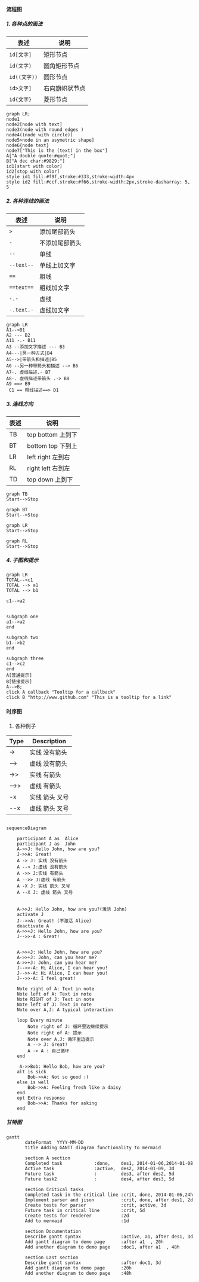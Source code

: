 ####  流程图
##### 1. 各种点的画法

| 表述         | 说明           |
| ------------ | -------------- |
| `id[文字]`   | 矩形节点       |
| `id(文字)`   | 圆角矩形节点   |
| `id((文字))` | 圆形节点       |
| `id>文字]`   | 右向旗帜状节点 |
| `id{文字}`   | 菱形节点       |

```mermaid
graph LR;
node1
node2[node with text]
node3(node with round edges )
node4((node with circle))
node5>node in an asymetric shape]
node6{node text}
node7["This is the (text) in the box"]
A["A double quote:#quot;"] 
B["A dec char:#9829;"]
id1[start with color]
id2[stop with color]
style id1 fill:#f9f,stroke:#333,stroke-width:4px
style id2 fill:#ccf,stroke:#f66,stroke-width:2px,stroke-dasharray: 5, 5

```

##### 2. 各种连线的画法
| 表述       | 说明           |
| ---------- | -------------- |
| `>`        | 添加尾部箭头   |
| `-`        | 不添加尾部箭头 |
| `--`       | 单线           |
| `--text--` | 单线上加文字   |
| `==`       | 粗线           |
| `==text==` | 粗线加文字     |
| `-.-`      | 虚线           |
| `-.text.-` | 虚线加文字     |

```mermaid
graph LR
A1-->B1
A2 --- B2
A11 -.- B11
A3 --添加文字描述 --- B3
A4---|另一种方式|B4
A5-->|带箭头和描述|B5
A6 --另一种带箭头和描述 --> B6
A7-. 虚线描述.- B7
A8-. 虚线描述带箭头 .-> B8
A9 ==> B9
 C1 == 粗线描述==> D1
```

##### 3. 连线方向
| 表述       | 说明           |
| ---------- | -------------- |
| TB      | top bottom 上到下   |
| BT      | bottom top 下到上   |
| LR      | left right 左到右   |
| RL      | right left 右到左  |
| TD      | top down 上到下   |



```mermaid
graph TB
Start-->Stop
```
```mermaid
graph BT
Start-->Stop
```
```mermaid
graph LR
Start-->Stop
```
```mermaid
graph RL
Start-->Stop
```
##### 4. 子图和提示
```mermaid
graph LR
TOTAL-->c1
TOTAL --> a1
TOTAL --> b1

c1-->a2


subgraph one
a1-->a2
end

subgraph two
b1-->b2
end

subgraph three
c1-->c2
end
A[普通提示]
B[链接提示]
A-->B;
click A callback "Tooltip for a callback"
click B "http://www.github.com" "This is a tooltip for a link"
```
#### 时序图
1. 各种例子

| Type | Description                                 |
| ---- | ------------------------------------------- |
| ->   | 实线 没有箭头                   |
| -->  | 虚线 没有箭头                |
| ->>  | 实线 有箭头                  |
| -->> | 虚线 有箭头                  |
| -x   |  实线 箭头 叉号 |
| --x  | 虚线 箭头 叉号 |

```mermaid

sequenceDiagram

    participant A as  Alice
    participant J as  John
    A->>J: Hello John, how are you?
    J->>A: Great!
    A -> J: 实线 没有箭头
    A --> J:虚线 没有箭头
    A ->> J:实线 有箭头
    A -->> J:虚线 有箭头
    A -X J: 实线 箭头 叉号
    A --X J: 虚线 箭头 叉号


    A->>J: Hello John, how are you?(激活 John)
    activate J
    J-->>A: Great! (不激活 Alice)
    deactivate A
    A->>+J: Hello John, how are you?
    J-->>-A : Great!


    A->>+J: Hello John, how are you?
    A->>+J: John, can you hear me?
    A->>+J: John, can you hear me?
    J-->>-A: Hi Alice, I can hear you!
    J-->>-A: Hi Alice, I can hear you!
    J-->>-A: I feel great!

    Note right of A: Text in note
    Note left of A: Text in note
    Note RIGHT of J: Text in note
    Note left of J: Text in note
    Note over A,J: A typical interaction

    loop Every minute
        Note right of J: 循环里边继续提示
        Note right of A: 提示
        Note over A,J: 循环里边提示
        A --> J: Great!
        A -> A : 自己循环
    end

     A->>Bob: Hello Bob, how are you?
    alt is sick
        Bob->>A: Not so good :(
    else is well
        Bob->>A: Feeling fresh like a daisy
    end
    opt Extra response
        Bob->>A: Thanks for asking
    end
```


##### 甘特图
```mermaid
gantt
       dateFormat  YYYY-MM-DD
       title Adding GANTT diagram functionality to mermaid

       section A section
       Completed task            :done,    des1, 2014-01-06,2014-01-08
       Active task               :active,  des2, 2014-01-09, 3d
       Future task               :         des3, after des2, 5d
       Future task2              :         des4, after des3, 5d

       section Critical tasks
       Completed task in the critical line :crit, done, 2014-01-06,24h
       Implement parser and jison          :crit, done, after des1, 2d
       Create tests for parser             :crit, active, 3d
       Future task in critical line        :crit, 5d
       Create tests for renderer           :2d
       Add to mermaid                      :1d

       section Documentation
       Describe gantt syntax               :active, a1, after des1, 3d
       Add gantt diagram to demo page      :after a1  , 20h
       Add another diagram to demo page    :doc1, after a1  , 48h

       section Last section
       Describe gantt syntax               :after doc1, 3d
       Add gantt diagram to demo page      :20h
       Add another diagram to demo page    :48h
```